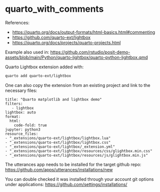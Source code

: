 # quarto_with_comments


References: 

- <https://quarto.org/docs/output-formats/html-basics.html#commenting> 
- <https://github.com/quarto-ext/lightbox> 
- <https://quarto.org/docs/projects/quarto-projects.html> 


Example also used in: <https://github.com/rstudio/posit-demo-assets/blob/main/Python/quarto-lightbox/quarto-python-lightbox.qmd> 

Quarto Lightbox extension added with: 

```bash
quarto add quarto-ext/lightbox
```

One can also copy the extension from an existing project and link to the necessary files: 

```
title: "Quarto matplotlib and lightbox demo"
filters:
   - lightbox
lightbox: auto
format:
  html:
    code-fold: true
jupyter: python3
resource_files:
- "_extensions/quarto-ext/lightbox/lightbox.lua"
- "_extensions/quarto-ext/lightbox/lightbox.css"
- "_extensions/quarto-ext/lightbox/_extension.yml"
- "_extensions/quarto-ext/lightbox/resources/css/glightbox.min.css"
- "_extensions/quarto-ext/lightbox/resources/js/glightbox.min.js"
```

The utterances app needs to be installed for the target github repo: <https://github.com/apps/utterances/installations/new>  

You can double checked it was installed through your account git options under applications: <https://github.com/settings/installations/> 





